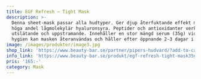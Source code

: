 ```yaml
---
title: EGF Refresh – Tight Mask
description: >-
  Denna sheet-mask passar alla hudtyper. Ger djup återfuktande effekt med sin
  höga andel lågmolekylär hyaluronsyra. Peptider och antioxidanter verkar
  utslätande och uppstramande. Innehåller en stor mängd serum (35g) vid god
  hygien kan masken återanvändas och håller efter öppnande 2-3 dagar i kylskåp.
image: /images/produkter/image3.jpg
shop_link: 'https://www.beauty-bar.se/partner/pipers-hudvard/?add-to-cart=1402'
info_link: 'https://www.beauty-bar.se/produkt/egf-refresh-tight-mask35g-2/'
pris: '165:-'
category: Mask
---
```


